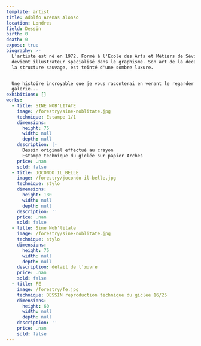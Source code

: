 ```yaml
---
template: artist
title: Adolfo Arenas Alonso
location: Londres
field: Dessin
birth: 0
death: 0
expose: true
biography: >-
  L'artiste est né en 1972. Formé à l'Ecole des Arts et Métiers de Séville, il
  devient illustrateur spécialisé dans le graphisme. Son art de la décadence, à
  la structure sauvage, est teinté d'une sombre luxure.


  Une histoire incroyable que je vous raconterai en venant le regarder à la
  galerie...
exhibitions: []
works:
  - title: SINE NOB'LITATE
    image: /forestry/sine-noblitate.jpg
    technique: Estampe 1/1
    dimensions:
      height: 75
      width: null
      depth: null
    description: |-
      Dessin original effectué au crayon 
      Estampe technique du giclée sur papier Arches
    price: .nan
    sold: false
  - title: JOCONDO IL BELLE
    image: /forestry/jocondo-il-belle.jpg
    technique: stylo
    dimensions:
      height: 180
      width: null
      depth: null
    description: ''
    price: .nan
    sold: false
  - title: Sine Nob'litate
    image: /forestry/sine-noblitate.jpg
    technique: stylo
    dimensions:
      height: 75
      width: null
      depth: null
    description: détail de l'œuvre
    price: .nan
    sold: false
  - title: FE
    image: /forestry/fe.jpg
    technique: DESSIN reproduction technique du giclée 16/25
    dimensions:
      height: 60
      width: null
      depth: null
    description: ''
    price: .nan
    sold: false
---
```


